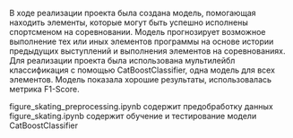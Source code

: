 В ходе реализации проекта была создана модель, помогающая находить элементы, которые могут быть успешно исполнены спортсменом на соревновании.
Модель прогнозирует возможное выполнение тех или иных элементов программы на основе истории предыдущих выступлений и выполнения элементов на соревнованиях. 
Для реализации проекта была использована мультилейбл классификация с помощью CatBoostClassifier, одна модель для всех элементов.
Модель показала хорошие результаты, использовалась метрика F1-Score.

figure_skating_preprocessing.ipynb содержит предобработку данных
figure_skating.ipynb содержит обучение и тестирование модели CatBoostClassifier
